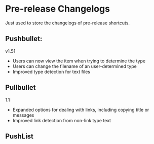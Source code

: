 # Pre-release Changelogs
Just used to store the changelogs of pre-release shortcuts. 

## Pushbullet:
v1.51
- Users can now view the item when trying to determine the type
- Users can change the filename of an user-determined type
- Improved type detection for text files

## Pullbullet
1.1
- Expanded options for dealing with links, including copying title or messages
- Improved link detection from non-link type text


## PushList
